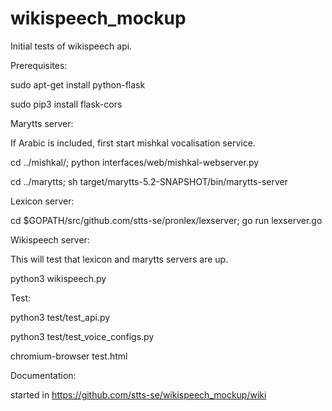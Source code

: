 # wikispeech_mockup

Initial tests of wikispeech api. 



Prerequisites:

sudo apt-get install python-flask

sudo pip3 install flask-cors




Marytts server:

If Arabic is included, first start mishkal vocalisation service.

cd ../mishkal/; python interfaces/web/mishkal-webserver.py

cd ../marytts; sh target/marytts-5.2-SNAPSHOT/bin/marytts-server

Lexicon server: 

cd $GOPATH/src/github.com/stts-se/pronlex/lexserver; go run lexserver.go

Wikispeech server:

This will test that lexicon and marytts servers are up.

python3 wikispeech.py



Test:

python3 test/test_api.py

python3 test/test_voice_configs.py

chromium-browser test.html 



Documentation:

started in https://github.com/stts-se/wikispeech_mockup/wiki

